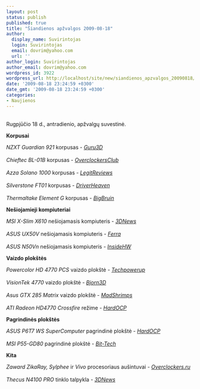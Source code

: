 ```yaml
---
layout: post
status: publish
published: true
title: "Šiandienos apžvalgos 2009-08-18"
author:
  display_name: Suvirintojas
  login: Suvirintojas
  email: dovrim@yahoo.com
  url: ''
author_login: Suvirintojas
author_email: dovrim@yahoo.com
wordpress_id: 3922
wordpress_url: http://localhost/site/new/siandienos_apzvalgos_20090818/
date: '2009-08-18 23:24:59 +0300'
date_gmt: '2009-08-18 23:24:59 +0300'
categories:
- Naujienos
---
```

<p>
<br />Rugpjūčio 18 d., antradienio, apžvalgų suvestinė.</p>
<p><b>Korpusai</b></p>
<p><i>NZXT Guardian 921</i> korpusas - <i><a class="ns" href="http://www.guru3d.com/article/nzxt-guardian-921-review/">Guru3D</a></i><br />
<br /><i>Chieftec BL-01B</i> korpusas - <i><a class="ns" href="http://www.overclockersclub.com/reviews/chieftec_bl01b/">OverclockersClub</a></i><br />
<br /><i>Azza Solano 1000</i> korpusas - <i><a class="ns" href="http://www.legitreviews.com/article/1044/1/">LegitReviews</a></i><br />
<br /><i>Silverstone FT01</i> korpusas - <i><a class="ns" href="http://www.driverheaven.net/reviews.php?reviewid=826">DriverHeaven</a></i><br />
<br /><i>Thermaltake Element G</i> korpusas - <i><a class="ns" href="http://www.bigbruin.com/content/elementg_1">BigBruin</a></i></p>
<p><b>Nešiojamieji kompiuteriai</b></p>
<p><i>MSI X-Slim X610</i> nešiojamasis kompiuteris - <i><a class="ns" href="http://www.3dnews.ru/mobile/msi_x_slim_x610/">3DNews</a></i><br />
<br /><i>ASUS UX50V</i> nešiojamasis kompiuteris - <i><a class="ns" href="http://www.ferra.ru/online/mobilis/89797/">Ferra</a></i><br />
<br /><i>ASUS N50Vn</i> nešiojamasis kompiuteris - <i><a class="ns" href="http://www.insidehw.com/Reviews/Notebooks/ASUS-N50Vn.html">InsideHW</a></i></p>
<p><b>Vaizdo plokštės</b></p>
<p><i>Powercolor HD 4770 PCS</i> vaizdo plokštė - <i><a class="ns" href="http://www.techpowerup.com/reviews/Powercolor/HD_4770_PCS/">Techpowerup</a></i><br />
<br /><i>VisionTek 4770</i> vaizdo plokštė - <i><a class="ns" href="http://www.bjorn3d.com/read.php?cID=1650">Bjorn3D</a></i><br />
<br /><i>Asus GTX 285 Matrix</i> vaizdo plokštė - <i><a class="ns" href="http://www.madshrimps.be/?action=getarticle&articID=948">MadShrimps</a></i><br />
<br /><i>ATI Radeon HD4770 Crossfire</i> režime - <i><a class="ns" href="http://enthusiast.hardocp.com/article/2009/08/18/amd_radeon_hd_4770_crossfire_evaluation">HardOCP</a></i></p>
<p><b>Pagrindinės plokštės</b></p>
<p><i>ASUS P6T7 WS SuperComputer</i> pagrindinė plokštė - <i><a class="ns" href="http://enthusiast.hardocp.com/article/2009/08/17/asus_p6t7_ws_supercomputer">HardOCP</a></i><br />
<br /><i>MSI P55-GD80</i> pagrindinė plokštė - <i><a class="ns" href="http://www.bit-tech.net/hardware/motherboards/2009/08/18/first-look-msi-p55-gd80/1">Bit-Tech</a></i></p>
<p><b>Kita</b></p>
<p><i>Zaward ZikaRay, Sylphee</i> ir <i>Vivo</i> procesoriaus aušintuvai - <i><a class="ns" href="http://www.overclockers.ru/lab/33996.shtml">Overclockers.ru</a></i><br />
<br /><i>Thecus N4100 PRO</i> tinklo talpykla - <i><a class="ns" href="http://www.3dnews.ru/storage/thecus_n4100_pro/">3DNews</a></i><br /></p>
